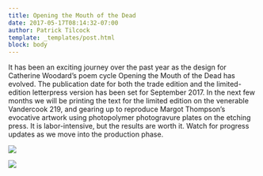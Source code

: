 ```yaml
---
title: Opening the Mouth of the Dead
date: 2017-05-17T08:14:32-07:00
author: Patrick Tilcock
template: _templates/post.html
block: body
---
```

It has been an exciting journey over the past year as the design for Catherine Woodard’s poem cycle Opening the Mouth of the Dead has evolved. The publication date for both the trade edition and the limited-edition letterpress version has been set for September 2017. In the next few months we will be printing the text for the limited edition on the venerable Vandercook 219, and gearing up to reproduce Margot Thompson’s evocative artwork using photopolymer photogravure plates on the etching press. It is labor-intensive, but the results are worth it. Watch for progress updates as we move into the production phase.

![](https://lonegoosepress.com/assets/img/new/OMD_Letterpress_01.27.17.jpg)

![](https://lonegoosepress.com/assets/img/new/OMD_%20Trade_01.26.17.jpg)

